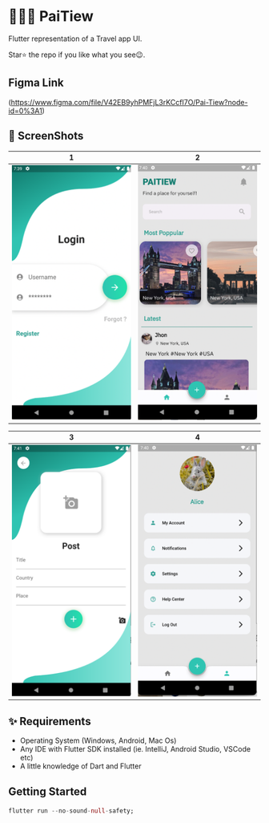 # 🚗🚗🚗 PaiTiew

Flutter representation of a Travel app UI. 

Star⭐ the repo if you like what you see😉.
## Figma Link
(https://www.figma.com/file/V42EB9yhPMFjL3rKCcfI7O/Pai-Tiew?node-id=0%3A1)


## 📸 ScreenShots


| 1 | 2|
|------|-------|
|<img src="assets/images/readMe/1.png" width="400">|<img src="assets/images/readMe/2.png" width="400">|

| 3 | 4|
|------|-------|
|<img src="assets/images/readMe/3.png" width="400">|<img src="assets/images/readMe/4.png" width="400">|

## ✨ Requirements
* Operating System (Windows, Android, Mac Os)
* Any IDE with Flutter SDK installed (ie. IntelliJ, Android Studio, VSCode etc)
* A little knowledge of Dart and Flutter

## Getting Started

```dart
flutter run --no-sound-null-safety; 
